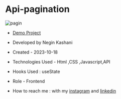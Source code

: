 # Api-pagination

![pagin](https://github.com/NeginKashani/Api-pagination/assets/109550062/defaf8d8-eca8-4266-b7f0-43060ad04919)
- [Demo Project]()

- Developed by Negin Kashani

- Created - 2023-10-18

- Technologies Used - Html ,CSS ,Javascript,API

- Hooks Used : useState 

- Role - Frontend

- How to reach me : with my [instagram](https://instagram.com/negin_kashweb?igshid=NTc4MTIwNjQ2YQ==
) and [linkedin](https://www.linkedin.com/in/negin-kashani-567840b8)
